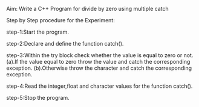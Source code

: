 Aim: Write a C++ Program for divide by zero using multiple catch

Step by Step procedure for the Experiment:

step-1:Start the program.

step-2:Declare and define the function catch().

step-3:Within the try block check whether the value is equal to zero or not. (a).If the value equal to zero throw the value and catch the corresponding exception. (b).Otherwise throw the character and catch the corresponding exception.

step-4:Read the integer,float and character values for the function catch().

step-5:Stop the program.
